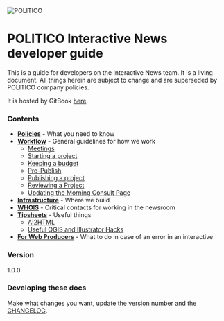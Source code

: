 ![POLITICO](https://rawgithub.com/The-Politico/src/master/images/logo/badge.png)

# POLITICO Interactive News developer guide

This is a guide for developers on the Interactive News team. It is a living document. All things herein are subject to change and are superseded by POLITICO company policies.

It is hosted by GitBook [here](https://politico.gitbooks.io/politico-newsroom-developer-guide/content/).

### Contents

* [**Policies**](/policies.md) - What you need to know
* [**Workflow**](/workflow.md) - General guidelines for how we work
  * [Meetings](/workflow/meetings.md)
  * [Starting a project](/workflow/starting-a-project.md)
  * [Keeping a budget](/workflow/keeping-a-budget.md)
  * [Pre-Publish](/workflow/pre-pub)
  * [Publishing a project](/workflow/publishing-a-project.md)
  * [Reviewing a Project](/workflow/reviewing-a-project.md)
  * [Updating the Morning Consult Page](/workflow/updating-the-morning-consult-page.md)
* [**Infrastructure**](/infrastructure.md) - Where we build
* [**WHOIS**](whois.md) - Critical contacts for working in the newsroom
* [**Tipsheets**](/tipsheets.md) - Useful things
  * [AI2HTML](/how-to-use-ai2html-in-an-interactiveembed.md)
  * [Useful QGIS and Illustrator Hacks](/useful-qgis-and-illustrator-hacks.md)
* [**For Web Producers**](/for-web-producers/contacts.md) - What to do in case of an error in an interactive

### Version

1.0.0

### Developing these docs

Make what changes you want, update the version number and the [CHANGELOG](/changelog.md).

